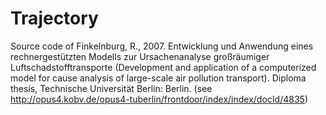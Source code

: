 Trajectory
==========

Source code of  Finkelnburg, R., 2007. Entwicklung und Anwendung eines rechnergestützten Modells zur Ursachenanalyse großräumiger Luftschadstofftransporte (Development and application of a computerized model for cause analysis of large-scale air pollution transport). Diploma thesis, Technische Universität Berlin: Berlin.  (see http://opus4.kobv.de/opus4-tuberlin/frontdoor/index/index/docId/4835)
